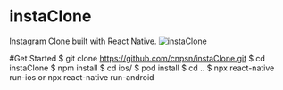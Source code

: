 # instaClone

Instagram Clone built with React Native.
![instaClone](https://user-images.githubusercontent.com/51968635/103566209-a5ff4200-4ed2-11eb-9fb9-ab24f15de79d.gif)

#Get Started 
$ git clone https://github.com/cnpsn/instaClone.git
$ cd instaClone
$ npm install
$ cd ios/
$ pod install
$ cd ..
$ npx react-native run-ios or npx react-native run-android
